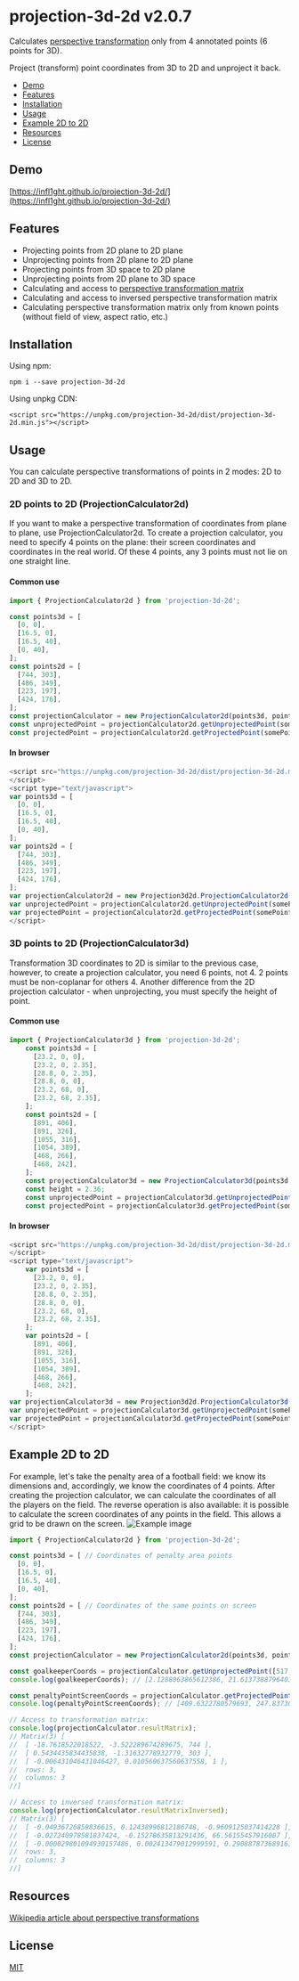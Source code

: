 # projection-3d-2d v2.0.7
Calculates [perspective transformation](https://en.wikipedia.org/wiki/3D_projection#Perspective_projection) only from 4 annotated points (6 points for 3D).

Project (transform) point coordinates from 3D to 2D and unproject it back.
* [Demo](#demo)
* [Features](#features)
* [Installation](#installation)
* [Usage](#usage)
* [Example 2D to 2D](#example-2d-to-2d)
* [Resources](#resources)
* [License](#license)


## Demo
[https://infl1ght.github.io/projection-3d-2d/](https://infl1ght.github.io/projection-3d-2d/)

## Features
- Projecting points from 2D plane to 2D plane
- Unprojecting points from 2D plane to 2D plane
- Projecting points from 3D space to 2D plane
- Unprojecting points from 2D plane to 3D space
- Сalculating and access to [perspective transformation matrix](https://en.wikipedia.org/wiki/Transformation_matrix#Perspective_projection)
- Сalculating and access to inversed perspective transformation matrix
- Calculating perspective transformation matrix only from known points (without field of view, aspect ratio, etc.)  

## Installation
Using npm:

```npm i --save projection-3d-2d```

Using unpkg CDN:

```<script src="https://unpkg.com/projection-3d-2d/dist/projection-3d-2d.min.js"></script>```

## Usage
You can calculate perspective transformations of points in 2 modes: 2D to 2D and 3D to 2D.

### 2D points to 2D (ProjectionCalculator2d)
If you want to make a perspective transformation of coordinates from plane to plane, use ProjectionCalculator2d.
To create a projection calculator, you need to specify 4 points on the plane: their screen coordinates and coordinates in the real world. Of these 4 points, any 3 points must not lie on one straight line.

#### Common use
```javascript
import { ProjectionCalculator2d } from 'projection-3d-2d';

const points3d = [
  [0, 0],
  [16.5, 0],
  [16.5, 40],
  [0, 40],
]; 
const points2d = [
  [744, 303],
  [486, 349],
  [223, 197],
  [424, 176],
];
const projectionCalculator = new ProjectionCalculator2d(points3d, points2d);
const unprojectedPoint = projectionCalculator2d.getUnprojectedPoint(somePointScreenCoords);
const projectedPoint = projectionCalculator2d.getProjectedPoint(somePointWorldCoords);
```
#### In browser
```javascript
<script src="https://unpkg.com/projection-3d-2d/dist/projection-3d-2d.min.js" type="text/javascript">
</script>
<script type="text/javascript">
var points3d = [
  [0, 0],
  [16.5, 0],
  [16.5, 40],
  [0, 40],
]; 
var points2d = [
  [744, 303],
  [486, 349],
  [223, 197],
  [424, 176],
];
var projectionCalculator2d = new Projection3d2d.ProjectionCalculator2d(points3d, points2d);
var unprojectedPoint = projectionCalculator2d.getUnprojectedPoint(somePointScreenCoords);
var projectedPoint = projectionCalculator2d.getProjectedPoint(somePointWorldCoords);
</script>
```
### 3D points to 2D (ProjectionCalculator3d)
Transformation 3D coordinates to 2D is similar to the previous case, however, to create a projection calculator, you need 6 points, not 4. 2 points must be non-coplanar for others 4.
Another difference from the 2D projection calculator - when unprojecting, you must specify the height of point.

#### Common use
```javascript
import { ProjectionCalculator3d } from 'projection-3d-2d';
    const points3d = [
      [23.2, 0, 0],
      [23.2, 0, 2.35],
      [28.8, 0, 2.35],
      [28.8, 0, 0],
      [23.2, 68, 0],
      [23.2, 68, 2.35],
    ];
    const points2d = [
      [891, 406],
      [891, 326],
      [1055, 316],
      [1054, 389],
      [468, 266],
      [468, 242],
    ];
    const projectionCalculator3d = new ProjectionCalculator3d(points3d, points2d);
    const height = 2.36;
    const unprojectedPoint = projectionCalculator3d.getUnprojectedPoint(somePointScreenCoords, height);
    const projectedPoint = projectionCalculator3d.getProjectedPoint(somePointWorldCoords);
```
#### In browser
```javascript
<script src="https://unpkg.com/projection-3d-2d/dist/projection-3d-2d.min.js" type="text/javascript">
</script>
<script type="text/javascript">
    var points3d = [
      [23.2, 0, 0],
      [23.2, 0, 2.35],
      [28.8, 0, 2.35],
      [28.8, 0, 0],
      [23.2, 68, 0],
      [23.2, 68, 2.35],
    ];
    var points2d = [
      [891, 406],
      [891, 326],
      [1055, 316],
      [1054, 389],
      [468, 266],
      [468, 242],
    ];
var projectionCalculator3d = new Projection3d2d.ProjectionCalculator3d(points3d, points2d);
var unprojectedPoint = projectionCalculator3d.getUnprojectedPoint(somePointScreenCoords);
var projectedPoint = projectionCalculator3d.getProjectedPoint(somePointWorldCoords);
</script>
```
## Example 2D to 2D
For example, let's take the penalty area of a football field: we know its dimensions and, accordingly, we know the coordinates of 4 points. After creating the projection calculator, we can calculate the coordinates of all the players on the field. The reverse operation is also available: it is possible to calculate the screen coordinates of any points in the field. This allows a grid to be drawn on the screen.
![Example image](https://user-images.githubusercontent.com/19838931/109158071-ef0d9d00-7783-11eb-8d1d-745d4fc5cd75.png)

```javascript
import { ProjectionCalculator2d } from 'projection-3d-2d';

const points3d = [ // Coordinates of penalty area points
  [0, 0],
  [16.5, 0],
  [16.5, 40],
  [0, 40],
]; 
const points2d = [ // Coordinates of the same points on screen
  [744, 303],
  [486, 349],
  [223, 197],
  [424, 176],
];
const projectionCalculator = new ProjectionCalculator2d(points3d, points2d); 

const goalkeeperCoords = projectionCalculator.getUnprojectedPoint([517, 227]); // Let's find coords of the goalkeeper
console.log(goalkeeperCoords); // [2.1288063865612386, 21.613738879640383] - the goalkeeper two meters away from the end line

const penaltyPointScreenCoords = projectionCalculator.getProjectedPoint([11, 20]); // Find the coordinates of the penalty point on the screen
console.log(penaltyPointScreenCoords); // [409.6322780579693, 247.83730935164368]

// Access to transformation matrix:
console.log(projectionCalculator.resultMatrix); 
// Matrix(3) [
//  [ -18.7618522018522, -3.522289674289675, 744 ],
//  [ 0.5434435834435838, -1.31632778932779, 303 ],
//  [ -0.006431046431046427, 0.010560637560637558, 1 ],
//  rows: 3,
//  columns: 3
//]

// Access to inversed transformation matrix:
console.log(projectionCalculator.resultMatrixInversed); 
// Matrix(3) [
//  [ -0.04936726859836615, 0.12438996812186748, -0.9609125037414228 ],
//  [ -0.027240978581837424, -0.15278635813291436, 66.56155457916007 ],
//  [ -0.000029801094930157486, 0.002413479012999591, 0.2908878736891611 ],
//  rows: 3,
//  columns: 3
//]

```

## Resources
[Wikipedia article about perspective transformations](https://en.wikipedia.org/wiki/3D_projection#Perspective_projection)

## License
[MIT](https://github.com/Infl1ght/projection-3d-2d/blob/master/LICENSE)
